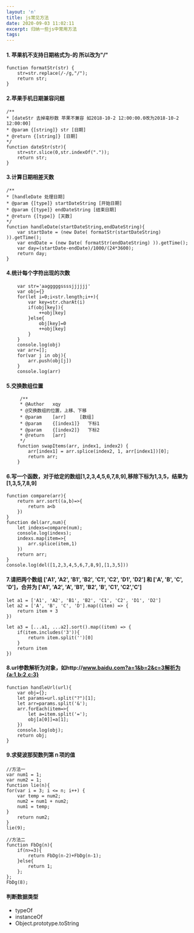 ```yaml
---
layout: 'n'
title: js常见方法
date: 2020-09-03 11:02:11
excerpt: 归纳一些js中常用方法
tags:
---
```


<!-- more -->
#### 1. 苹果机不支持日期格式为-的 所以改为"/"
```
function formatStr(str) {
    str=str.replace(/-/g,"/");
    return str;
}
```
#### 2.苹果手机日期兼容问题 
```
/**
* [dateStr 去掉毫秒数 苹果不兼容 如2018-10-2 12:00:00.0改为2018-10-2 12:00:00]
* @param {[string]} str [日期]
* @return {[string]} [日期]
*/
function dateStr(str){
    str=str.slice(0,str.indexOf("."));
    return str;
}
```
#### 3.计算日期相差天数 

```
/**
* [handleDate 处理日期]
* @param {[type]} startDateString [开始日期]
* @param {[type]} endDateString [结束日期]
* @return {[type]} [天数]
*/
function handleDate(startDateString,endDateString){
    var startDate = (new Date( formatStr(startDateString) )).getTime();
    var endDate = (new Date( formatStr(endDateString) )).getTime();
    var day=(startDate-endDate)/1000/(24*3600);
    return day;
}
```
#### 4.统计每个字符出现的次数 

```
    var str='aagggggssssjjjjjj'
    var obj={}
    for(let i=0;i<str.length;i++){
        var key=str.charAt(i)
        if(obj[key]){
            ++obj[key]
        }else{
            obj[key]=0
            ++obj[key]
        }
    }
    console.log(obj)
    var arr=[];
    for(var j in obj){
        arr.push(obj[j])
    }
    console.log(arr)
```
#### 5.交换数组位置 

```
     /**
     * @Author   xqy
     * @交换数组的位置，上移、下移
     * @param    [arr]     [数组]
     * @param    {[index1]}   下标1  
     * @param    {[index2]}   下标2  
     * @return   [arr]  
     */
    function swapItems(arr, index1, index2) {
        arr[index1] = arr.splice(index2, 1, arr[index1])[0];
        return arr;
    }
```
#### 6.写一个函数，对于给定的数组[1,2,3,4,5,6,7,8,9],移除下标为1,3,5，结果为[1,3,5,7,8,9] 

```
function compare(arr){
    return arr.sort((a,b)=>{
        return a<b
    })
}
function del(arr,num){
    let indexs=compare(num);
    console.log(indexs);
    indexs.map(item=>{
        arr.splice(item,1)
    })
    return arr;
}
console.log(del([1,2,3,4,5,6,7,8,9],[1,3,5])) 
```
#### 7.请把两个数组 ['A1', 'A2', 'B1', 'B2', 'C1', 'C2', 'D1', 'D2'] 和 ['A', 'B', 'C', 'D']，合并为 ['A1', 'A2', 'A', 'B1', 'B2', 'B', 'C1', 'C2','C'] 

```
let a1 = ['A1', 'A2', 'B1', 'B2', 'C1', 'C2', 'D1', 'D2']
let a2 = ['A', 'B', 'C', 'D'].map((item) => {
    return item + 3
})

let a3 = [...a1, ...a2].sort().map((item) => {
    if(item.includes('3')){
        return item.split('')[0]
    }
    return item
})
```
#### 8.url参数解析为对象，如http://www.baidu.com?a=1&b=2&c=3解析为{a:1,b:2,c:3} 

```
function handleUrl(url){
    var obj={};
    let params=url.split("?")[1];
    let arr=params.split('&');
    arr.forEach(item=>{
        let a=item.split('=');
        obj[a[0]]=a[1];
    })
    console.log(obj);
    return obj;
}
```
#### 9.求斐波那契数列第ｎ项的值 

```
//方法一
var num1 = 1;
var num2 = 1;
function lie(n){
for(var i = 3; i <= n; i++) {
    var temp = num2;
    num2 = num1 + num2;
    num1 = temp;
}
    return num2;
}
lie(9);

//方法二
function FbDg(n){
    if(n>=3){
        return FbDg(n-2)+FbDg(n-1);
    }else{
        return 1;
    };
};
FbDg(8);
``` 
#### 判断数据类型  
- typeOf 
- instanceOf 
- Object.prototype.toString
